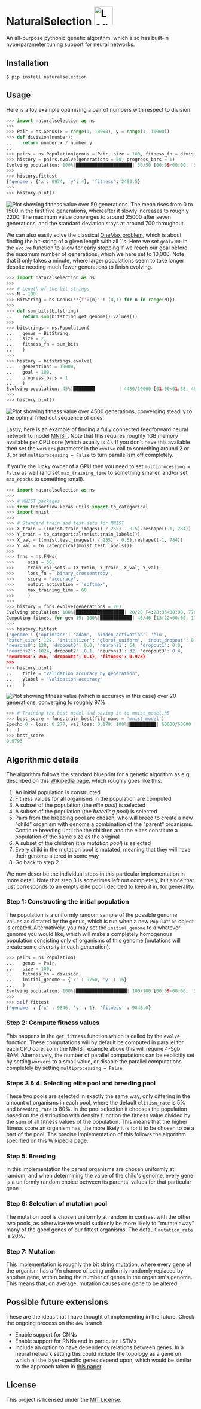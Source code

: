 # NaturalSelection <img src="https://filedn.com/lRBwPhPxgV74tO0rDoe8SpH/naturalselection_data/logo.png" width="50" height="50" alt="Logo of green flower"/>

An all-purpose pythonic genetic algorithm, which also has built-in hyperparameter tuning support for neural networks.


## Installation

```
$ pip install naturalselection
```


## Usage

Here is a toy example optimising a pair of numbers with respect to division.

```python
>>> import naturalselection as ns
>>>
>>> Pair = ns.Genus(x = range(1, 10000), y = range(1, 10000))
>>> def division(number):
...   return number.x / number.y
...
>>> pairs = ns.Population(genus = Pair, size = 100, fitness_fn = division)
>>> history = pairs.evolve(generations = 50, progress_bars = 1)
Evolving population: 100%|█████████████████████| 50/50 [00:09<00:00,  5.28it/s]
>>>
>>> history.fittest
{'genome': {'x': 9974, 'y': 4}, 'fitness': 2493.5}
>>>
>>> history.plot()
```

![Plot showing fitness value over 50 generations. The mean rises from 0 to 1500 in the first five generations, whereafter it slowly increases to roughly 2200. The maximum value converges to around 25000 after seven generations, and the standard deviation stays at around 700 throughout.](https://filedn.com/lRBwPhPxgV74tO0rDoe8SpH/naturalselection_data/numbers_example.png)


We can also easily solve the classical [OneMax problem](http://tracer.lcc.uma.es/problems/onemax/onemax.html), which is about finding the bit-string of a given length with all 1's. Here we set `goal=100` in the `evolve` function to allow for early stopping if we reach our goal before the maximum number of generations, which we here set to 10,000. Note that it only takes a minute, where larger populations seem to take longer despite needing much fewer generations to finish evolving.

```python
>>> import naturalselection as ns
>>>
>>> # Length of the bit strings
>>> N = 100
>>> BitString = ns.Genus(**{f'x{n}' : (0,1) for n in range(N)})
>>>
>>> def sum_bits(bitstring):
...   return sum(bitstring.get_genome().values())
>>>
>>> bitstrings = ns.Population(
...   genus = BitString,
...   size = 2,
...   fitness_fn = sum_bits
...   )
>>> 
>>> history = bitstrings.evolve(
...   generations = 10000,
...   goal = 100, 
...   progress_bars = 1
...   )
Evolving population: 45%|████████         | 4480/10000 [01:00<01:58, 46.43it/s]
>>> 
>>> history.plot()
```

![Plot showing fitness value over 4500 generations, converging steadily to the optimal filled out sequence of ones.](https://filedn.com/lRBwPhPxgV74tO0rDoe8SpH/naturalselection_data/1max_example.png)


Lastly, here is an example of finding a fully connected feedforward neural network to model [MNIST](https://en.wikipedia.org/wiki/MNIST_database). Note that this requires roughly 1GB memory available per CPU core (which usually is 4). If you don't have this available then set the `workers` parameter in the `evolve` call to something around 2 or 3, or set `multiprocessing = False` to turn parallelism off completely. 

If you're the lucky owner of a GPU then you need to set `multiprocessing = False` as well (and set `max_training_time` to something smaller, and/or set `max_epochs` to something small).

```python
>>> import naturalselection as ns
>>>
>>> # MNIST packages
>>> from tensorflow.keras.utils import to_categorical
>>> import mnist
>>>
>>> # Standard train and test sets for MNIST
>>> X_train = ((mnist.train_images() / 255) - 0.5).reshape((-1, 784))
>>> Y_train = to_categorical(mnist.train_labels())
>>> X_val = ((mnist.test_images() / 255) - 0.5).reshape((-1, 784))
>>> Y_val = to_categorical(mnist.test_labels())
>>>
>>> fnns = ns.FNNs(
>>>     size = 50,
>>>     train_val_sets = (X_train, Y_train, X_val, Y_val),
>>>     loss_fn = 'binary_crossentropy',
>>>     score = 'accuracy',
>>>     output_activation = 'softmax',
>>>     max_training_time = 60
>>>     )
>>> 
>>> history = fnns.evolve(generations = 20)
Evolving population: 100%|██████████████████| 20/20 [4:28:35<00:00, 776.70s/it]
Computing fitness for gen 19: 100%|████████████| 46/46 [13:22<00:00, 17.44s/it]
>>> 
>>> history.fittest
{'genome': {'optimizer': 'adam', 'hidden_activation': 'elu',
'batch_size': 128, 'initializer': 'glorot_uniform', 'input_dropout': 0.1,
'neurons0': 128, 'dropout0': 0.0, 'neurons1': 64, 'dropout1': 0.0,
'neurons2': 1024, dropout2': 0.1, 'neurons3': 32, 'dropout3': 0.4,
'neurons4': 256, 'dropout4': 0.1}, 'fitness': 0.973}
>>> 
>>> history.plot(
...   title = "Validation accuracy by generation",
...   ylabel = "Validation accuracy"
...   )
```

![Plot showing fitness value (which is accuracy in this case) over 20 generations, converging to roughly 97%.](https://filedn.com/lRBwPhPxgV74tO0rDoe8SpH/naturalselection_data/mnist_example.png)

```python
>>> # Training the best model and saving it to mnist_model.h5
>>> best_score = fnns.train_best(file_name = 'mnist_model')
Epoch: 0 - loss: 0.277, val_loss: 0.179: 100%|██████████| 60000/60000 [00:31<00:00, 244.79it/s]
(...)
>>> best_score
0.9793
```


## Algorithmic details

The algorithm follows the standard blueprint for a genetic algorithm as e.g. described on this [Wikipedia page](https://en.wikipedia.org/wiki/Genetic_algorithm), which roughly goes like this:

1. An initial population is constructed
2. Fitness values for all organisms in the population are computed
3. A subset of the population (the *elite pool*) is selected
4. A subset of the population (the *breeding pool*) is selected
5. Pairs from the breeding pool are chosen, who will breed to create a new "child" organism with genome a combination of the "parent" organisms. Continue breeding until the the children and the elites constitute a population of the same size as the original
6. A subset of the children (the *mutation pool*) is selected
7. Every child in the mutation pool is mutated, meaning that they will have their genome altered in some way
8. Go back to step 2

We now describe the individual steps in this particular implementation in more detail. Note that step 3 is sometimes left out completely, but since that just corresponds to an empty elite pool I decided to keep it in, for generality.

### Step 1: Constructing the initial population

The population is a uniformly random sample of the possible genome values as dictated by the genus, which is run when a new `Population` object is created. Alternatively, you may set the `initial_genome` to a whatever genome you would like, which will make a completely homogenous population consisting only of organisms of this genome (mutations will create some diversity in each generation).

```python
>>> pairs = ns.Population(
...   genus = Pair,
...   size = 100,
...   fitness_fn = division,
...   initial_genome = {'x' : 9750, 'y' : 15}
...   )
Evolving population: 100%|███████████████████| 100/100 [00:09<00:00,  5.28it/s]
>>> 
>>> self.fittest
{'genome' : {'x' : 9846, 'y' : 1}, 'fitness' : 9846.0}
```

### Step 2: Compute fitness values

This happens in the `get_fitness` function which is called by the `evolve` function. These computations will by default be computed in parallel for each CPU core, so in the MNIST example above this will require 4-5gb RAM. Alternatively, the number of parallel computations can be explicitly set by setting `workers` to a small value, or disable the parallel computations completely by setting `multiprocessing = False`.

### Steps 3 & 4: Selecting elite pool and breeding pool

These two pools are selected in exactly the same way, only differing in the amount of organisms in each pool, where the default `elitism_rate` is 5% and `breeding_rate` is 80%. In the pool selection it chooses the population based on the distribution with density function the fitness value divided by the sum of all fitness values of the population. This means that the higher fitness score an organism has, the more likely it is for it to be chosen to be a part of the pool. The precise implementation of this follows the algorithm specified on this [Wikipedia page](https://en.wikipedia.org/wiki/Selection_(genetic_algorithm)).

### Step 5: Breeding

In this implementation the parent organisms are chosen uniformly at random, and when determining the value of the child's genome, every gene is a uniformly random choice between its parents' values for that particular gene.

### Step 6: Selection of mutation pool

The mutation pool is chosen uniformly at random in contrast with the other two pools, as otherwise we would suddenly be more likely to "mutate away" many of the good genes of our fittest organisms. The default `mutation_rate` is 20%.

### Step 7: Mutation

This implementation is roughly the [bit string mutation](https://en.wikipedia.org/wiki/Mutation_(genetic_algorithm)), where every gene of the organism has a 1/n chance of being uniformly randomly replaced by another gene, with n being the number of genes in the organism's genome. This means that, on average, mutation causes one gene to be altered.


## Possible future extensions

These are the ideas that I have thought of implementing in the future. Check the ongoing process on the `dev` branch.

* Enable support for CNNs
* Enable support for RNNs and in particular LSTMs
* Include an option to have dependency relations between genes. In a neural network setting this could include the topology as a gene on which all the layer-specific genes depend upon, which would be similar to the approach taken in [this paper](https://arxiv.org/pdf/1703.00548/).


## License

This project is licensed under the [MIT License](https://github.com/saattrupdan/naturalselection/blob/master/LICENSE).
